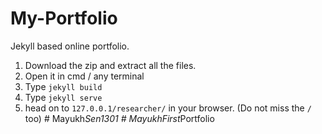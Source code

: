 # My-Portfolio
Jekyll based online portfolio.

1. Download the zip and extract all the files.
2. Open it in cmd / any terminal
3. Type `jekyll build`
4. Type `jekyll serve`
5. head on to `127.0.0.1/researcher/` in your browser. (Do not miss the `/` too)
#   M a y u k h _ S e n 1 3 0 1  
 #   M a y u k h F i r s t _ P o r t f o l i o  
 